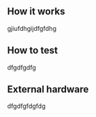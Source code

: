 <!---

This file is used to generate your project datasheet. Please fill in the information below and delete any unused
sections.

You can also include images in this folder and reference them in the markdown. Each image must be less than
512 kb in size, and the combined size of all images must be less than 1 MB.
-->

## How it works

gjiufdhgijdfgfdhg

## How to test

dfgdfgdfg

## External hardware

dfgdfgfdgfdg
